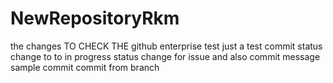 # NewRepositoryRkm


 the changes TO CHECK THE github enterprise 
test 
just a test commit
status change to to in progress
status change for issue and also commit message
sample commit
commit from branch
